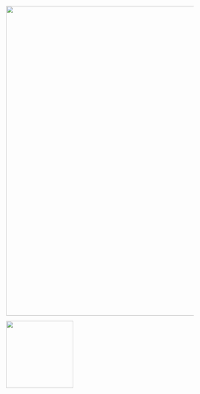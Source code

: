 <p align="center">
    <img width="830px" src="https://user-images.githubusercontent.com/64462443/135767852-b1d12c25-d60c-4ff2-ad50-70c8b7c46d47.png">
</p>

<img height="180px" src="https://github-readme-stats.vercel.app/api?username=chick0&show_icons=true&count_private=false&title_color=ffcc4d&icon_color=ffcc4d&bg_color=000&border_color=000&text_color=C0C0C0">
